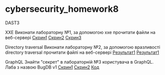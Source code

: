 # cybersecurity_homework8
DAST3


XXE
Виконати лабораторну №1, за допомогою xxe прочитати файли на веб-сервері
<a href="https://github.com/redbersdev/cybersecurity_homework8/blob/main/photo_2023-07-03_15-41-35.jpg">Скрин1</a>
<a href="https://github.com/redbersdev/cybersecurity_homework8/blob/main/photo_2023-07-03_15-41-35.jpg">Скрин2</a>
<a href="https://github.com/redbersdev/cybersecurity_homework8/blob/main/photo_2023-07-03_15-41-35.jpg">Скрин3</a>

Directory traversal
Виконати лабораторну №2, за допомогою вразливості directory traversal прочитати файлі на веб-сервері
<a href="https://github.com/redbersdev/cybersecurity_homework8/blob/main/photo_2023-07-03_15-41-41.jpg">Результат1</a>
<a href="https://github.com/redbersdev/cybersecurity_homework8/blob/main/photo_2023-07-03_15-41-29.jpg">Результат1</a> 

GraphQL
Знайти "секрет" в лабораторній №3 користувача в GraphQL. Лаба з назвою BugDB v1
<a href="https://github.com/redbersdev/cybersecurity_homework8/blob/main/image_2023-07-03_07-59-12.png">Скрин1</a>
<a href="https://github.com/redbersdev/cybersecurity_homework8/blob/main/photo_2023-07-03_15-41-23.jpg">Скрин2</a>
<a href="https://github.com/redbersdev/cybersecurity_homework8/blob/main/key_GraphQl">Код</a> 



